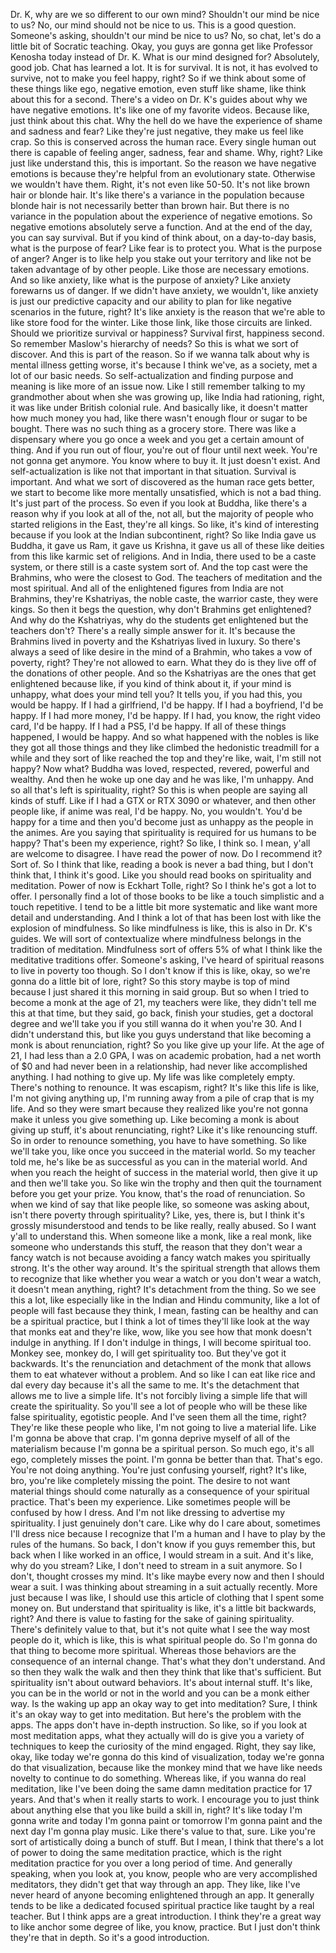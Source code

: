  Dr. K, why are we so different to our own mind? Shouldn't our mind be nice to us? No, our mind should not be nice to us. This is a good question. Someone's asking, shouldn't our mind be nice to us? No, so chat, let's do a little bit of Socratic teaching. Okay, you guys are gonna get like Professor Kenosha today instead of Dr. K. What is our mind designed for? Absolutely, good job. Chat has learned a lot. It is for survival. It is not, it has evolved to survive, not to make you feel happy, right? So if we think about some of these things like ego, negative emotion, even stuff like shame, like think about this for a second. There's a video on Dr. K's guides about why we have negative emotions. It's like one of my favorite videos. Because like, just think about this chat. Why the hell do we have the experience of shame and sadness and fear? Like they're just negative, they make us feel like crap. So this is conserved across the human race. Every single human out there is capable of feeling anger, sadness, fear and shame. Why, right? Like just like understand this, this is important. So the reason we have negative emotions is because they're helpful from an evolutionary state. Otherwise we wouldn't have them. Right, it's not even like 50-50. It's not like brown hair or blonde hair. It's like there's a variance in the population because blonde hair is not necessarily better than brown hair. But there is no variance in the population about the experience of negative emotions. So negative emotions absolutely serve a function. And at the end of the day, you can say survival. But if you kind of think about, on a day-to-day basis, what is the purpose of fear? Like fear is to protect you. What is the purpose of anger? Anger is to like help you stake out your territory and like not be taken advantage of by other people. Like those are necessary emotions. And so like anxiety, like what is the purpose of anxiety? Like anxiety forewarns us of danger. If we didn't have anxiety, we wouldn't, like anxiety is just our predictive capacity and our ability to plan for like negative scenarios in the future, right? It's like anxiety is the reason that we're able to like store food for the winter. Like those link, like those circuits are linked. Should we prioritize survival or happiness? Survival first, happiness second. So remember Maslow's hierarchy of needs? So this is what we sort of discover. And this is part of the reason. So if we wanna talk about why is mental illness getting worse, it's because I think we've, as a society, met a lot of our basic needs. So self-actualization and finding purpose and meaning is like more of an issue now. Like I still remember talking to my grandmother about when she was growing up, like India had rationing, right, it was like under British colonial rule. And basically like, it doesn't matter how much money you had, like there wasn't enough flour or sugar to be bought. There was no such thing as a grocery store. There was like a dispensary where you go once a week and you get a certain amount of thing. And if you run out of flour, you're out of flour until next week. You're not gonna get anymore. You know where to buy it. It just doesn't exist. And self-actualization is like not that important in that situation. Survival is important. And what we sort of discovered as the human race gets better, we start to become like more mentally unsatisfied, which is not a bad thing. It's just part of the process. So even if you look at Buddha, like there's a reason why if you look at all of the, not all, but the majority of people who started religions in the East, they're all kings. So like, it's kind of interesting because if you look at the Indian subcontinent, right? So like India gave us Buddha, it gave us Ram, it gave us Krishna, it gave us all of these like deities from this like karmic set of religions. And in India, there used to be a caste system, or there still is a caste system sort of. And the top cast were the Brahmins, who were the closest to God. The teachers of meditation and the most spiritual. And all of the enlightened figures from India are not Brahmins, they're Kshatriyas, the noble caste, the warrior caste, they were kings. So then it begs the question, why don't Brahmins get enlightened? And why do the Kshatriyas, why do the students get enlightened but the teachers don't? There's a really simple answer for it. It's because the Brahmins lived in poverty and the Kshatriyas lived in luxury. So there's always a seed of like desire in the mind of a Brahmin, who takes a vow of poverty, right? They're not allowed to earn. What they do is they live off of the donations of other people. And so the Kshatriyas are the ones that get enlightened because like, if you kind of think about it, if your mind is unhappy, what does your mind tell you? It tells you, if you had this, you would be happy. If I had a girlfriend, I'd be happy. If I had a boyfriend, I'd be happy. If I had more money, I'd be happy. If I had, you know, the right video card, I'd be happy. If I had a PS5, I'd be happy. If all of these things happened, I would be happy. And so what happened with the nobles is like they got all those things and they like climbed the hedonistic treadmill for a while and they sort of like reached the top and they're like, wait, I'm still not happy? Now what? Buddha was loved, respected, revered, powerful and wealthy. And then he woke up one day and he was like, I'm unhappy. And so all that's left is spirituality, right? So this is when people are saying all kinds of stuff. Like if I had a GTX or RTX 3090 or whatever, and then other people like, if anime was real, I'd be happy. No, you wouldn't. You'd be happy for a time and then you'd become just as unhappy as the people in the animes. Are you saying that spirituality is required for us humans to be happy? That's been my experience, right? So like, I think so. I mean, y'all are welcome to disagree. I have read the power of now. Do I recommend it? Sort of. So I think that like, reading a book is never a bad thing, but I don't think that, I think it's good. Like you should read books on spirituality and meditation. Power of now is Eckhart Tolle, right? So I think he's got a lot to offer. I personally find a lot of those books to be like a touch simplistic and a touch repetitive. I tend to be a little bit more systematic and like want more detail and understanding. And I think a lot of that has been lost with like the explosion of mindfulness. So like mindfulness is like, this is also in Dr. K's guides. We will sort of contextualize where mindfulness belongs in the tradition of meditation. Mindfulness sort of offers 5% of what I think like the meditative traditions offer. Someone's asking, I've heard of spiritual reasons to live in poverty too though. So I don't know if this is like, okay, so we're gonna do a little bit of lore, right? So this story maybe is top of mind because I just shared it this morning in said group. But so when I tried to become a monk at the age of 21, my teachers were like, they didn't tell me this at that time, but they said, go back, finish your studies, get a doctoral degree and we'll take you if you still wanna do it when you're 30. And I didn't understand this, but like you guys understand that like becoming a monk is about renunciation, right? So you like give up your life. At the age of 21, I had less than a 2.0 GPA, I was on academic probation, had a net worth of $0 and had never been in a relationship, had never like accomplished anything. I had nothing to give up. My life was like completely empty. There's nothing to renounce. It was escapism, right? It's like this life is like, I'm not giving anything up, I'm running away from a pile of crap that is my life. And so they were smart because they realized like you're not gonna make it unless you give something up. Like becoming a monk is about giving up stuff, it's about renunciating, right? Like it's like renouncing stuff. So in order to renounce something, you have to have something. So like we'll take you, like once you succeed in the material world. So my teacher told me, he's like be as successful as you can in the material world. And when you reach the height of success in the material world, then give it up and then we'll take you. So like win the trophy and then quit the tournament before you get your prize. You know, that's the road of renunciation. So when we kind of say that like people like, so someone was asking about, isn't there poverty through spirituality? Like, yes, there is, but I think it's grossly misunderstood and tends to be like really, really abused. So I want y'all to understand this. When someone like a monk, like a real monk, like someone who understands this stuff, the reason that they don't wear a fancy watch is not because avoiding a fancy watch makes you spiritually strong. It's the other way around. It's the spiritual strength that allows them to recognize that like whether you wear a watch or you don't wear a watch, it doesn't mean anything, right? It's detachment from the thing. So we see this a lot, like especially like in the Indian and Hindu community, like a lot of people will fast because they think, I mean, fasting can be healthy and can be a spiritual practice, but I think a lot of times they'll like look at the way that monks eat and they're like, wow, like you see how that monk doesn't indulge in anything. If I don't indulge in things, I will become spiritual too. Monkey see, monkey do, I will get spirituality too. But they've got it backwards. It's the renunciation and detachment of the monk that allows them to eat whatever without a problem. And so like I can eat like rice and dal every day because it's all the same to me. It's the detachment that allows me to live a simple life. It's not forcibly living a simple life that will create the spirituality. So you'll see a lot of people who will be these like false spirituality, egotistic people. And I've seen them all the time, right? They're like these people who like, I'm not going to live a material life. Like I'm gonna be above that crap. I'm gonna deprive myself of all of the materialism because I'm gonna be a spiritual person. So much ego, it's all ego, completely misses the point. I'm gonna be better than that. That's ego. You're not doing anything. You're just confusing yourself, right? It's like, bro, you're like completely missing the point. The desire to not want material things should come naturally as a consequence of your spiritual practice. That's been my experience. Like sometimes people will be confused by how I dress. And I'm not like dressing to advertise my spirituality. I just genuinely don't care. Like why do I care about, sometimes I'll dress nice because I recognize that I'm a human and I have to play by the rules of the humans. So back, I don't know if you guys remember this, but back when I like worked in an office, I would stream in a suit. And it's like, why do you stream? Like, I don't need to stream in a suit anymore. So I don't, thought crosses my mind. It's like maybe every now and then I should wear a suit. I was thinking about streaming in a suit actually recently. More just because I was like, I should use this article of clothing that I spent some money on. But understand that spirituality is like, it's a little bit backwards, right? And there is value to fasting for the sake of gaining spirituality. There's definitely value to that, but it's not quite what I see the way most people do it, which is like, this is what spiritual people do. So I'm gonna do that thing to become more spiritual. Whereas those behaviors are the consequence of an internal change. That's what they don't understand. And so then they walk the walk and then they think that like that's sufficient. But spirituality isn't about outward behaviors. It's about internal stuff. It's like, you can be in the world or not in the world and you can be a monk either way. Is the waking up app an okay way to get into meditation? Sure, I think it's an okay way to get into meditation. But here's the problem with the apps. The apps don't have in-depth instruction. So like, so if you look at most meditation apps, what they actually will do is give you a variety of techniques to keep the curiosity of the mind engaged. Right, they say like, okay, like today we're gonna do this kind of visualization, today we're gonna do that visualization, because like the monkey mind that we have like needs novelty to continue to do something. Whereas like, if you wanna do real meditation, like I've been doing the same damn meditation practice for 17 years. And that's when it really starts to work. I encourage you to just think about anything else that you like build a skill in, right? It's like today I'm gonna write and today I'm gonna paint or tomorrow I'm gonna paint and the next day I'm gonna play music. Like there's value to that, sure. Like you're sort of artistically doing a bunch of stuff. But I mean, I think that there's a lot of power to doing the same meditation practice, which is the right meditation practice for you over a long period of time. And generally speaking, when you look at, you know, people who are very accomplished meditators, they didn't get that way through an app. They like, like I've never heard of anyone becoming enlightened through an app. It generally tends to be like a dedicated focused spiritual practice like taught by a real teacher. But I think apps are a great introduction. I think they're a great way to like anchor some degree of like, you know, practice. But I just don't think they're that in depth. So it's a good introduction.